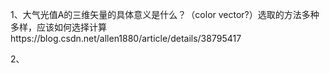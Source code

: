 1、大气光值A的三维矢量的具体意义是什么？（color vector?）选取的方法多种多样，应该如何选择计算https://blog.csdn.net/allen1880/article/details/38795417  

2、